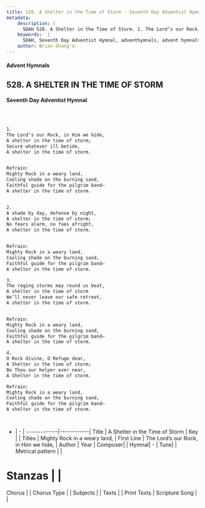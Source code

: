 ```yaml
---
title: 528. A Shelter in the Time of Storm - Seventh Day Adventist Hymnal
metadata:
    description: |
      SDAH 528. A Shelter in the Time of Storm. 1. The Lord’s our Rock, in Him we hide, A shelter in the time of storm; Secure whatever ill betide, A shelter in the time of storm. 
    keywords:  |
      SDAH, Seventh Day Adventist Hymnal, adventhymnals, advent hymnals, A Shelter in the Time of Storm, The Lord’s our Rock, in Him we hide, ,Mighty Rock in a weary land,
    author: Brian Onang'o
---
```


#### Advent Hymnals
## 528. A SHELTER IN THE TIME OF STORM
#### Seventh Day Adventist Hymnal

```txt



1.
The Lord’s our Rock, in Him we hide,
A shelter in the time of storm;
Secure whatever ill betide,
A shelter in the time of storm.


Refrain:
Mighty Rock in a weary land,
Cooling shade on the burning sand,
Faithful guide for the pilgrim band—
A shelter in the time of storm.


2.
A shade by day, defense by night,
A shelter in the time of storm;
No fears alarm, no foes afright,
A shelter in the time of storm.


Refrain:
Mighty Rock in a weary land,
Cooling shade on the burning sand,
Faithful guide for the pilgrim band—
A shelter in the time of storm.

3.
The raging storms may round us beat,
A shelter in the time of storm
We’ll never leave our safe retreat,
A shelter in the time of storm.


Refrain:
Mighty Rock in a weary land,
Cooling shade on the burning sand,
Faithful guide for the pilgrim band—
A shelter in the time of storm.

4.
O Rock divine, O Refuge dear,
A Shelter in the time of storm;
Be Thou our helper ever near,
A Shelter in the time of storm.

Refrain:
Mighty Rock in a weary land,
Cooling shade on the burning sand,
Faithful guide for the pilgrim band—
A shelter in the time of storm.




```

- |   -  |
-------------|------------|
Title | A Shelter in the Time of Storm |
Key |  |
Titles | Mighty Rock in a weary land, |
First Line | The Lord’s our Rock, in Him we hide, |
Author | 
Year | 
Composer|  |
Hymnal|  - |
Tune|  |
Metrical pattern | |
# Stanzas |  |
Chorus |  |
Chorus Type |  |
Subjects |  |
Texts |  |
Print Texts | 
Scripture Song |  |
  
